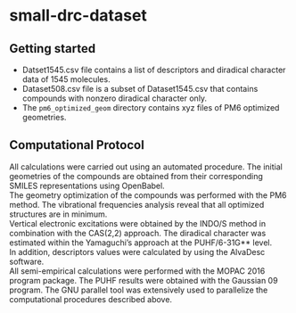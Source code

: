 # small-drc-dataset

## Getting started
* Datset1545.csv file contains a list of descriptors and diradical character data of 1545 molecules.
* Dataset508.csv file is a subset of Dataset1545.csv that contains compounds with nonzero diradical character only.
* The `pm6_optimized_geom` directory contains xyz files of PM6 optimized geometries.

## Computational Protocol
All calculations were carried out using an automated procedure. 
The initial geometries of the compounds are obtained from their corresponding 
SMILES representations using OpenBabel.<br>
The geometry optimization of the compounds was performed with the PM6 method. 
The vibrational frequencies analysis reveal that all optimized structures are in minimum.<br>
Vertical electronic excitations were obtained by the INDO/S method in combination with the CAS(2,2)
approach. The diradical character was estimated within the Yamaguchi’s approach at the PUHF/6-31G\*\* 
level. <br>
In addition, descriptors values were calculated by using the AlvaDesc software.<br>
All semi-empirical calculations were performed with the MOPAC 2016 program package. 
The PUHF results were obtained with the Gaussian 09 program.
The GNU parallel tool was extensively used to parallelize the computational procedures described above.
